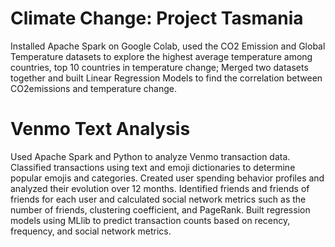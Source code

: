 # Climate Change: Project Tasmania
Installed Apache Spark on Google Colab, used the CO2 Emission and Global Temperature datasets to explore the highest average temperature among countries, top 10 countries in temperature change; Merged two datasets together and built Linear Regression Models to find the correlation between CO2emissions and temperature change.

# Venmo Text Analysis
Used Apache Spark and Python to analyze Venmo transaction data. Classified transactions using text and emoji dictionaries to determine popular emojis and categories. Created user spending behavior profiles and analyzed their evolution over 12 months. Identified friends and friends of friends for each user and calculated social network metrics such as the number of friends, clustering coefficient, and PageRank. Built regression models using MLlib to predict transaction counts based on recency, frequency, and social network metrics. 
